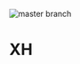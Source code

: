 ![master branch](https://github.com/opussf/XH/actions/workflows/normal_test/badge.svg?branch=master)

# XH

